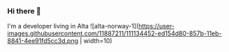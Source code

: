 ### Hi there 👋

I'm a developer living in Alta ![alta-norway-1](https://user-images.githubusercontent.com/11887211/111134452-ed154d80-857b-11eb-8841-4ee91fd5cc3d.png | width=10)


<!--
**kollstrom/kollstrom** is a ✨ _special_ ✨ repository because its `README.md` (this file) appears on your GitHub profile.

Here are some ideas to get you started:

- 🔭 I’m currently working on ...
- 🌱 I’m currently learning ...
- 👯 I’m looking to collaborate on ...
- 🤔 I’m looking for help with ...
- 💬 Ask me about ...
- 📫 How to reach me: ...
- 😄 Pronouns: ...
- ⚡ Fun fact: ...
-->
